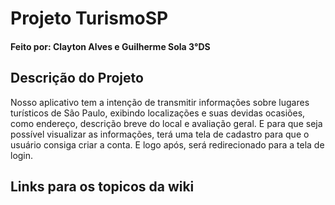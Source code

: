 # Projeto TurismoSP
#### Feito por: Clayton Alves e Guilherme Sola 3°DS

## Descrição do Projeto
  Nosso aplicativo tem a intenção de transmitir informações sobre lugares turísticos de São Paulo, exibindo localizações e suas devidas ocasiões, como endereço, descrição breve do local e avaliação geral. 
  E para que seja possível visualizar as informações, terá uma tela de cadastro para que o usuário consiga criar a conta. E logo após, será redirecionado para a tela de login.


## Links para os topicos da wiki 
